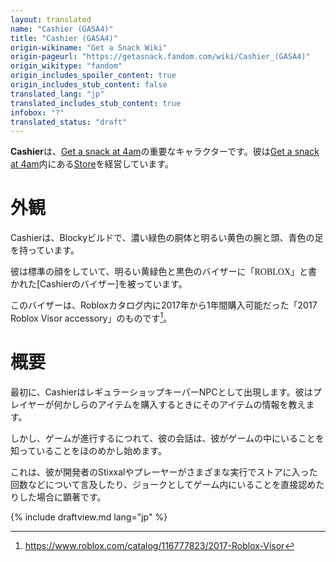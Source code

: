 ```yaml
---
layout: translated
name: "Cashier (GASA4)"
title: "Cashier (GASA4)"
origin-wikiname: "Get a Snack Wiki"
origin-pageurl: "https://getasnack.fandom.com/wiki/Cashier_(GASA4)"
origin_wikitype: "fandom"
origin_includes_spoiler_content: true
origin_includes_stub_content: false
translated_lang: "jp"
translated_includes_stub_content: true
infobox: "?"
translated_status: "draft"
---
```


<!-- {% include fandom-infobox.html title='' image='' aliases='' pronouns='' occupations='' relationships='' residence='' sounds='' %} -->

**Cashier**は、[Get a snack at 4am]の重要なキャラクターです。彼は[Get a snack at 4am]内にある[Store]を経営しています。

# 外観 

Cashierは、Blockyビルドで、濃い緑色の胴体と明るい黄色の腕と頭、青色の足を持っています。

彼は標準の顔をしていて、明るい黄緑色と黒色のバイザーに「<span style="font-family:Comic Sans MS">ROBLOX</span>」と書かれた[Cashierのバイザー]を被っています。

このバイザーは、Robloxカタログ内に2017年から1年間購入可能だった「<span font-family:Comic Sans MS>2017 Roblox Visor accessory</span>」のものです[^1]。

# 概要
最初に、CashierはレギュラーショップキーパーNPCとして出現します。彼はプレイヤーが何かしらのアイテムを購入するときにそのアイテムの情報を教えます。

しかし、ゲームが進行するにつれて、彼の会話は、彼がゲームの中にいることを知っていることをほのめかし始めます。

これは、彼が開発者のStixxalやプレーヤーがさまざまな実行でストアに入った回数などについて言及したり、ジョークとしてゲーム内にいることを直接認めたりした場合に顕著です。

{% include draftview.md lang="jp" %}

[Get a snack at 4am]: https://noteswiper.github.io/wiki-tr/tr/roblox/gasa4/GetaSnackAt4am/jp?from=roblox%2Fgasa4%2Fcashier%2Fjp
[Store]: https://noteswiper.github.io/wiki-tr/tr/roblox/gasa4/Store/jp?from=roblox%2Fgasa4%2Fcashier%2Fjp

[^1]: https://www.roblox.com/catalog/116777823/2017-Roblox-Visor